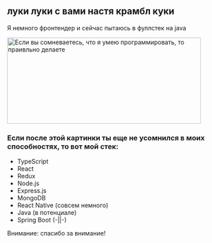 ## луки луки с вами настя крамбл куки

Я немного фронтендер и сейчас пытаюсь в фуллстек на java

<img src="https://i.pinimg.com/736x/e2/67/7d/e2677d29af3debed17ef017ab2eb25ba.jpg" alt="Если вы сомневаетесь, что я умею программировать, то праивльно делаете" width="450" height="200" align="center">

### Если после этой картинки ты еще не усомнился в моих способностях, то вот мой стек:
- TypeScript
- React
- Redux
- Node.js
- Express.js
- MongoDB
- React Native (совсем немного)
- Java (в потенциале)
- Spring Boot (-||-)

Внимание: спасибо за внимание!
